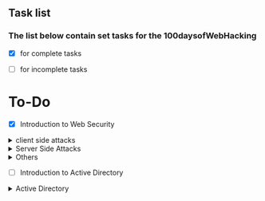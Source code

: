 ## Task list 

### The list below contain set tasks for the 100daysofWebHacking 

-  [x] for complete tasks  

-  [ ] for incomplete tasks 

# To-Do


- [x] Introduction to Web Security

<details>
    <summary>client side attacks</summary>
    
    
- [ ] client side attacks

    <details> 
        <summary>XSS</summary>
   
   - [ ] XSS (Cross Site Scripting)

        - [ ] stored XSS
          
        - [ ] Reflected XSS

        - [ ] DOM XSS
        
        - [ ] Prototype Pollutions 
        
    </details>
    
    - [ ] CSRF (Cross Site Request Forgery 

    - [ ] WebSockets 

    - [ ] Client Side Restriction Bypass

    - [ ] Content Security Policy (CSP)

    - [ ] Insecure Direct Object Reference (IDOR) 
 
    
 </details>

<details>
    <summary>Server Side Attacks</summary>
    
- [ ] Server Side Attacks

    <details>
        <summary>SQL Injections</summary>
    
    - [ ] SQL injections 

        - [ ] In-band sqli

            - [ ]  Error-based SQLi
        
            - [ ]  Union-based SQLi
        
        - [ ] Inferential SQLi (Blind SQLi)
      
            - [ ] Boolean-based (content-based) Blind SQLi

            - [ ] Time-based Blind SQLi
       
        - [ ] Out-of-band SQLi
        
        - [ ] Sqlite 

        - [ ] GraphQl 
        
    </details>
    
    <details>
        <summary>Server-Side Request Forgery</summary>
    
    - [ ] Server-Side Request Forgery 
        
        - [ ] Blind
        
        - [ ] Semi-Blind 
        
        - [ ] Non-Blind

    </details>
    
    <details>
        <summary>Server-Side Template Injection</summary>
    
    - [ ] Server-Side Template Injection
        
        - [ ] Jinja2 
    
    </details>   
    
    - [ ] File Uploads 
       
    - [ ] LDAP Injections

    - [ ] Command Injection 

    <details>
        <summary>File inclusions</summary>
    
    - [ ] File Inclusions 

        - [ ] LFI 

        - [ ] RFI
        
    </details>
    
    <details>
        <summary>XXE</summary>
    
    - [ ] XXE 

        - [ ] in-band  

        - [ ] out-of-band (OOB-XXE)
    
    </details>
    
    <details>
        <summary>PHP</summary>
    
    - [ ] PHP
     
        - [ ] Type Juggling
        
        - [ ] Object Injection/Deserialization
        
    </details>
            
    <details>
        <summary>Java</summary>
        
    
    - [ ] Java 

        - [ ] Deserialization 
    
    </details>

    <details>
        <summary>Python</summary>
    
    - [ ] Python 
    
        - [ ] Deserialization (pickle)

        - [ ] Deserialization (yaml)
    
    </details>
    
</details>
<details>
    <summary>Others</summary>
   
    
- [ ] Other Web Vulns

    <details> 
        <summary>Authentication Flow</summary>
   
   - [ ] Authentication Methods

        - [ ] 0auth
          
        - [ ] JWT

        - [ ] SAML
        
        - [ ] SSO 
        
    </details>
    
    - [ ] Web Cache Poisoning

    - [ ] Business logic Vulns

    - [ ] Access Control

    - [ ] HTTP Request Smuggling

    - [ ] Web Cache Poisoning
    
    - [ ] API security  
 
    
 </details>
 
 
- [ ] Introduction to Active Directory

<details>
    <summary>Active Directory</summary>
   
    
- [ ] AD

    <details> 
        <summary>Intodcution to AD</summary>
   
   - [ ] AD Basics

        - [ ] Installing AD
          
        - [ ] The AD Tree

        - [ ] OUs and Their Permissions
        
        - [ ] Managing Users and Groups
        
        - [ ] Setting Up Group Policies
        
        - [ ] Cached Credentials
        
    </details>
    
    - [ ] Recconaissance

    - [ ] Exploitation

    - [ ] Post Exploitation

    - [ ] Finding New Acess

    - [ ] Moving Up the World
    
    - [ ] Getting Domain Admin
 
    
 </details>
